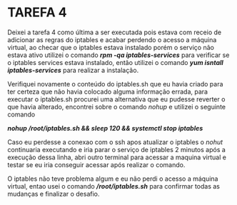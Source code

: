 # TAREFA 4

Deixei a tarefa 4 como última a ser executada pois estava com receio de adicionar as regras do iptables e acabar perdendo o acesso a máquina virtual, ao checar que o iptables estava instalado
porém o serviço não estava ativo utilizei o comando **_rpm -qa iptables-services_** para verificar se o iptables services estava instalado, então utilizei o comando **_yum isntall iptables-services_** 
para realizar a instalação.

Verifiquei novamente o conteúdo do iptables.sh que eu havia criado para ter certeza que não havia colocado alguma informação errada, para executar o iptables.sh procurei uma alternativa
que eu pudesse reverter o que havia alterado, encontrei sobre o comando _nohup_ e utilizei o seguinte comando

**_nohup /root/iptables.sh && sleep 120 && systemctl stop iptables_**

Caso eu perdesse a conexao com o ssh apos atualizar o iptables o _nohut_ continuaria executando e iria parar o serviço de iptables 2 minutos após a execução dessa linha, abri outro terminal
para acessar a maquina virtual e testar se eu iria conseguir acessar após realizar o comando.

O iptables não teve problema algum e eu não perdi o acesso a máquina virtual, entao usei o comando **_/root/iptables.sh_** para confirmar todas as mudanças e finalizar o desafio.
